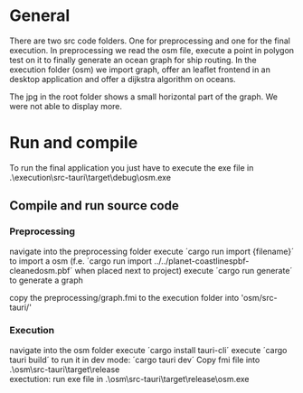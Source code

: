 # General
There are two src code folders. One for preprocessing and one for the final execution.
In preprocessing we read the osm file, execute a point in polygon test on it to finally generate an ocean graph for ship routing.
In the execution folder (osm) we import graph, offer an leaflet frontend in an desktop application and offer a dijkstra algorithm on oceans.

The jpg in the root folder shows a small horizontal part of the graph. We were not able to display more.

# Run and compile
To run the final application you just have to execute the exe file in .\execution\src-tauri\target\debug\osm.exe

## Compile and run source code
### Preprocessing
navigate into the preprocessing folder
execute ´cargo run import {filename}´ to import a osm (f.e. ´cargo run import ../../planet-coastlinespbf-cleanedosm.pbf´ when placed next to project)
execute ´cargo run generate´ to generate a graph

copy the preprocessing/graph.fmi to the execution folder into 'osm/src-tauri/'

### Execution
navigate into the osm folder
execute ´cargo install tauri-cli´
execute ´cargo tauri build´
to run it in dev mode: ´cargo tauri dev´
Copy fmi file into .\osm\src-tauri\target\release\
exectution: run exe file in .\osm\src-tauri\target\release\osm.exe